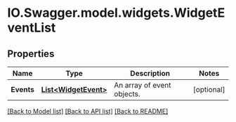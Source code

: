 # IO.Swagger.model.widgets.WidgetEventList
## Properties

Name | Type | Description | Notes
------------ | ------------- | ------------- | -------------
**Events** | [**List&lt;WidgetEvent&gt;**](WidgetEvent.md) | An array of event objects. | [optional] 

[[Back to Model list]](../README.md#documentation-for-models) [[Back to API list]](../README.md#documentation-for-api-endpoints) [[Back to README]](../README.md)

